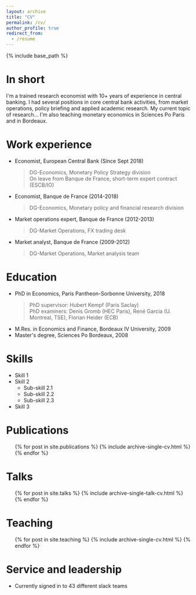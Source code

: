 ```yaml
---
layout: archive
title: "CV"
permalink: /cv/
author_profile: true
redirect_from:
  - /resume
---
```


{% include base_path %}


In short
======

I'm a trained research economist with 10+ years of experience in central banking. I had several positions in core central bank activities, from market operations, policy briefing and applied academic research. My current topic of research...
I'm also teaching monetary economics in Sciences Po Paris and in Bordeaux.

Work experience
======


* Economist, European Central Bank (Since Sept 2018)
  > DG-Economics, Monetary Policy Strategy division  
  > On leave from Banque de France, short-term expert contract (ESCB/IO)

* Economist, Banque de France  (2014-2018)
  > DG-Economics, Monetary policy and financial research division  
  
* Market operations expert, Banque de France (2012-2013)
  > DG-Market Operations, FX trading desk
  
* Market analyst, Banque de France (2009-2012)
  > DG-Market Operations, Market analysis team
  
Education
======
* PhD in Economics, Paris Pantheon-Sorbonne University, 2018
   > PhD supervisor: Hubert Kempf (Paris Saclay)  
   > PhD examiners: Denis Gromb (HEC Paris), René Garcia (U. Montreal, TSE), Florian Heider (ECB)
* M.Res. in Economics and Finance, Bordeaux IV University, 2009
* Master's degree, Sciences Po Bordeaux, 2008
  
Skills
======
* Skill 1
* Skill 2
  * Sub-skill 2.1
  * Sub-skill 2.2
  * Sub-skill 2.3
* Skill 3

Publications
======
  <ul>{% for post in site.publications %}
    {% include archive-single-cv.html %}
  {% endfor %}</ul>
  
Talks
======
  <ul>{% for post in site.talks %}
    {% include archive-single-talk-cv.html %}
  {% endfor %}</ul>
  
Teaching
======
  <ul>{% for post in site.teaching %}
    {% include archive-single-cv.html %}
  {% endfor %}</ul>
  
Service and leadership
======
* Currently signed in to 43 different slack teams
